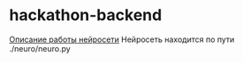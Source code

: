 # hackathon-backend
[Описание работы нейросети](https://colab.research.google.com/drive/1K_QfRN_DRastIo87yG8d8Psg3oZDGL2z?usp=sharing)
Нейросеть находится по пути ./neuro/neuro.py
